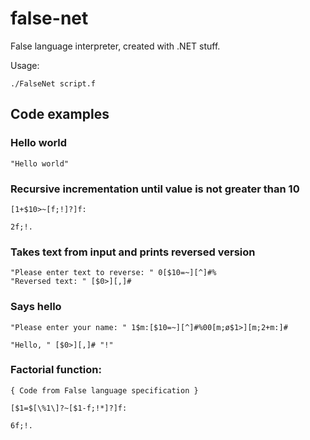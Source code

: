 # false-net

False language interpreter, created with .NET stuff. 

Usage:

```./FalseNet script.f```

## Code examples 

### Hello world

```
"Hello world"
```

### Recursive incrementation until value is not greater than 10

```
[1+$10>~[f;!]?]f:

2f;!. 
```

### Takes text from input and prints reversed version

```
"Please enter text to reverse: " 0[$10=~][^]#%
"Reversed text: " [$0>][,]#
```

### Says hello

```
"Please enter your name: " 1$m:[$10=~][^]#%00[m;ø$1>][m;2+m:]#

"Hello, " [$0>][,]# "!"
```

### Factorial function:

```
{ Code from False language specification }

[$1=$[\%1\]?~[$1-f;!*]?]f:

6f;!.
```